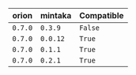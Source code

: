 | orion | mintaka | Compatible | 
 |-------|------|-----| 
| ```0.7.0``` | ```0.3.9``` | ```False``` | 
| ```0.7.0``` | ```0.0.12``` | ```True``` | 
| ```0.7.0``` | ```0.1.1``` | ```True``` | 
| ```0.7.0``` | ```0.2.1``` | ```True``` | 
